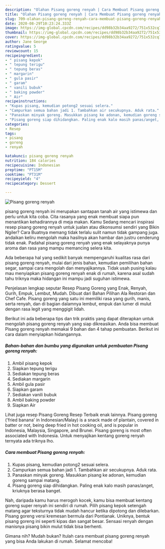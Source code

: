 ```yaml
---
description: "Olahan Pisang goreng renyah | Cara Membuat Pisang goreng renyah Yang Enak dan Simpel"
title: "Olahan Pisang goreng renyah | Cara Membuat Pisang goreng renyah Yang Enak dan Simpel"
slug: 709-olahan-pisang-goreng-renyah-cara-membuat-pisang-goreng-renyah-yang-enak-dan-simpel
date: 2020-08-29T10:23:24.333Z
image: https://img-global.cpcdn.com/recipes/dd98b32b34aa9272/751x532cq70/pisang-goreng-renyah-foto-resep-utama.jpg
thumbnail: https://img-global.cpcdn.com/recipes/dd98b32b34aa9272/751x532cq70/pisang-goreng-renyah-foto-resep-utama.jpg
cover: https://img-global.cpcdn.com/recipes/dd98b32b34aa9272/751x532cq70/pisang-goreng-renyah-foto-resep-utama.jpg
author: Jane George
ratingvalue: 5
reviewcount: 15
recipeingredient:
- " pisang kepok"
- " tepung terigu"
- " tepung beras"
- " margarin"
- " gula pasir"
- " garam"
- " vanili bubuk"
- " baking powder"
- " Air"
recipeinstructions:
- "Kupas pisang, kemudian potong2 sesuai selera."
- "Campurkan semua bahan jadi 1. Tambahkan air secukupnya. Aduk rata."
- "Panaskan minyak goreng. Masukkan pisang ke adonan, kemudian goreng sampai matang."
- "Pisang goreng siap dihidangkan. Paling enak kalo masih panas/anget, kriuknya berasa banget."
categories:
- Resep
tags:
- pisang
- goreng
- renyah

katakunci: pisang goreng renyah 
nutrition: 184 calories
recipecuisine: Indonesian
preptime: "PT15M"
cooktime: "PT31M"
recipeyield: "4"
recipecategory: Dessert

---
```



![Pisang goreng renyah](https://img-global.cpcdn.com/recipes/dd98b32b34aa9272/751x532cq70/pisang-goreng-renyah-foto-resep-utama.jpg)


pisang goreng renyah ini merupakan santapan tanah air yang istimewa dan perlu untuk kita coba. Cita rasanya yang enak membuat siapa pun menantikan kehadirannya di meja makan.
Kamu Sedang mencari inspirasi resep pisang goreng renyah untuk jualan atau dikonsumsi sendiri yang Bikin Ngiler? Cara Buatnya memang tidak terlalu sulit namun tidak gampang juga. andaikan keliru mengolah maka hasilnya akan hambar dan justru cenderung tidak enak. Padahal pisang goreng renyah yang enak selayaknya punya aroma dan rasa yang mampu memancing selera kita.

Ada beberapa hal yang sedikit banyak mempengaruhi kualitas rasa dari pisang goreng renyah, mulai dari jenis bahan, kemudian pemilihan bahan segar, sampai cara mengolah dan menyajikannya. Tidak usah pusing kalau mau menyiapkan pisang goreng renyah enak di rumah, karena asal sudah tahu triknya maka hidangan ini mampu jadi suguhan istimewa.

Penjelasan lengkap seputar Resep Pisang Goreng yang Enak, Renyah, Gurih, Empuk, Lembut, Mudah. Dibuat dari Bahan Pilihan Ala Restoran dan Chef Cafe. Pisang goreng yang satu ini memiliki rasa yang gurih, manis, serta renyah, dan di bagian dalamnya lembut, empuk dan lumer di mulut dengan rasa legit yang menggigit lidah.


Berikut ini ada beberapa tips dan trik praktis yang dapat diterapkan untuk mengolah pisang goreng renyah yang siap dikreasikan. Anda bisa membuat Pisang goreng renyah memakai 9 bahan dan 4 tahap pembuatan. Berikut ini cara dalam menyiapkan hidangannya.

<!--inarticleads1-->

##### Bahan-bahan dan bumbu yang digunakan untuk pembuatan Pisang goreng renyah:

1. Ambil  pisang kepok
1. Siapkan  tepung terigu
1. Sediakan  tepung beras
1. Sediakan  margarin
1. Ambil  gula pasir
1. Siapkan  garam
1. Sediakan  vanili bubuk
1. Ambil  baking powder
1. Siapkan  Air


Lihat juga resep Pisang Goreng Resep Terbaik enak lainnya. Pisang goreng (&#39;fried banana&#39; in Indonesian/Malay) is a snack made of plantain, covered in batter or not, being deep fried in hot cooking oil, and is popular in Indonesia, Malaysia, Singapore, and Brunei. Pisang goreng is most often associated with Indonesia. Untuk menyajikan kentang goreng renyah ternyata ada triknya lho. 

<!--inarticleads2-->

##### Cara membuat Pisang goreng renyah:

1. Kupas pisang, kemudian potong2 sesuai selera.
1. Campurkan semua bahan jadi 1. Tambahkan air secukupnya. Aduk rata.
1. Panaskan minyak goreng. Masukkan pisang ke adonan, kemudian goreng sampai matang.
1. Pisang goreng siap dihidangkan. Paling enak kalo masih panas/anget, kriuknya berasa banget.


Nah, daripada kamu harus merogoh kocek, kamu bisa membuat kentang goreng super renyah ini sendiri di rumah. Pilih pisang kepok setengah matang agar teksturnya tidak mudah hancur ketika dipotong dan dilebarkan. Pisang goreng versi kremesan bermula dari Pontianak. Uniknya, bentuk pisang goreng ini seperti kipas dan sangat besar. Sensasi renyah dengan manisnya pisang bikin mulut tidak bisa berhenti. 

Gimana nih? Mudah bukan? Itulah cara membuat pisang goreng renyah yang bisa Anda lakukan di rumah. Selamat mencoba!
